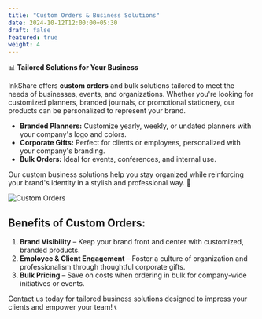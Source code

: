 ```yaml
---
title: "Custom Orders & Business Solutions"
date: 2024-10-12T12:00:00+05:30
draft: false
featured: true
weight: 4
---
```


📊 **Tailored Solutions for Your Business**

InkShare offers **custom orders** and bulk solutions tailored to meet the needs of businesses, events, and organizations. Whether you're looking for customized planners, branded journals, or promotional stationery, our products can be personalized to represent your brand.

- **Branded Planners:** Customize yearly, weekly, or undated planners with your company's logo and colors.
- **Corporate Gifts:** Perfect for clients or employees, personalized with your company's branding.
- **Bulk Orders:** Ideal for events, conferences, and internal use.

Our custom business solutions help you stay organized while reinforcing your brand's identity in a stylish and professional way. 🎁

<!--more-->

![Custom Orders](/images/custom_solutions.png)

## Benefits of Custom Orders:

1. **Brand Visibility** – Keep your brand front and center with customized, branded products.
2. **Employee & Client Engagement** – Foster a culture of organization and professionalism through thoughtful corporate gifts.
3. **Bulk Pricing** – Save on costs when ordering in bulk for company-wide initiatives or events.

Contact us today for tailored business solutions designed to impress your clients and empower your team! 📞
